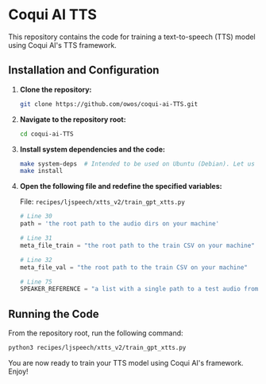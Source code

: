 
# Coqui AI TTS

This repository contains the code for training a text-to-speech (TTS) model using Coqui AI's TTS framework.

## Installation and Configuration

1. **Clone the repository:**

   ```bash
   git clone https://github.com/owos/coqui-ai-TTS.git
   ```

2. **Navigate to the repository root:**

   ```bash
   cd coqui-ai-TTS
   ```

3. **Install system dependencies and the code:**

   ```bash
   make system-deps  # Intended to be used on Ubuntu (Debian). Let us know if you have a different OS.
   make install
   ```

4. **Open the following file and redefine the specified variables:**

   File: `recipes/ljspeech/xtts_v2/train_gpt_xtts.py`

   ```python
   # Line 30
   path = 'the root path to the audio dirs on your machine'

   # Line 31
   meta_file_train = "the root path to the train CSV on your machine"

   # Line 32
   meta_file_val = "the root path to the train CSV on your machine"

   # Line 75
   SPEAKER_REFERENCE = "a list with a single path to a test audio from the afro tts data"
   ```

## Running the Code

From the repository root, run the following command:

```bash python
python3 recipes/ljspeech/xtts_v2/train_gpt_xtts.py
```

You are now ready to train your TTS model using Coqui AI's framework. Enjoy!